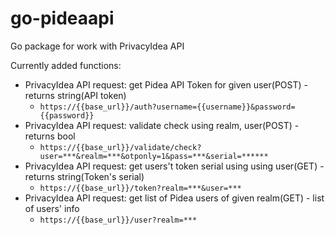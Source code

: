# go-pideaapi
Go package for work with PrivacyIdea API

Currently added functions:
* PrivacyIdea API request: get Pidea API Token for given user(POST) - returns string(API token)
    * `https://{{base_url}}/auth?username={{username}}&password={{password}}`
* PrivacyIdea API request: validate check using realm, user(POST) - returns bool
    * `https://{{base_url}}/validate/check?user=***&realm=***&otponly=1&pass=***&serial=******`
* PrivacyIdea API request: get users't token serial using using user(GET) - returns string(Token's serial)
    * `https://{{base_url}}/token?realm=***&user=***`
* PrivacyIdea API request: get list of Pidea users of given realm(GET) - list of users' info
    * `https://{{base_url}}/user?realm=***`